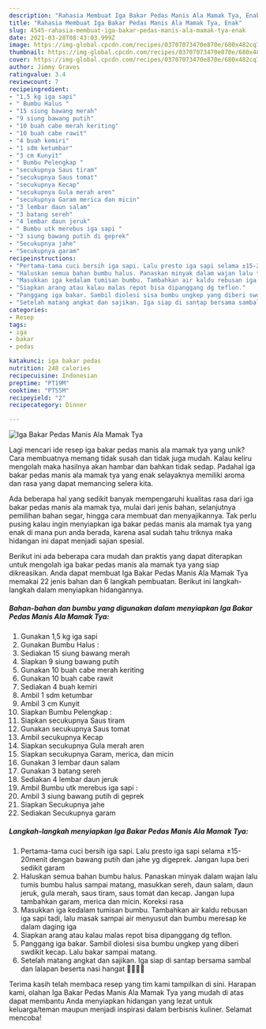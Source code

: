 ```yaml
---
description: "Rahasia Membuat Iga Bakar Pedas Manis Ala Mamak Tya, Enak"
title: "Rahasia Membuat Iga Bakar Pedas Manis Ala Mamak Tya, Enak"
slug: 4545-rahasia-membuat-iga-bakar-pedas-manis-ala-mamak-tya-enak
date: 2021-03-28T08:43:03.999Z
image: https://img-global.cpcdn.com/recipes/03707073470e870e/680x482cq70/iga-bakar-pedas-manis-ala-mamak-tya-foto-resep-utama.jpg
thumbnail: https://img-global.cpcdn.com/recipes/03707073470e870e/680x482cq70/iga-bakar-pedas-manis-ala-mamak-tya-foto-resep-utama.jpg
cover: https://img-global.cpcdn.com/recipes/03707073470e870e/680x482cq70/iga-bakar-pedas-manis-ala-mamak-tya-foto-resep-utama.jpg
author: Jimmy Graves
ratingvalue: 3.4
reviewcount: 7
recipeingredient:
- "1,5 kg iga sapi"
- " Bumbu Halus "
- "15 siung bawang merah"
- "9 siung bawang putih"
- "10 buah cabe merah keriting"
- "10 buah cabe rawit"
- "4 buah kemiri"
- "1 sdm ketumbar"
- "3 cm Kunyit"
- " Bumbu Pelengkap "
- "secukupnya Saus tiram"
- "secukupnya Saus tomat"
- "secukupnya Kecap"
- "secukupnya Gula merah aren"
- "secukupnya Garam merica dan micin"
- "3 lembar daun salam"
- "3 batang sereh"
- "4 lembar daun jeruk"
- " Bumbu utk merebus iga sapi "
- "3 siung bawang putih di geprek"
- "Secukupnya jahe"
- "Secukupnya garam"
recipeinstructions:
- "Pertama-tama cuci bersih iga sapi. Lalu presto iga sapi selama ±15-20menit dengan bawang putih dan jahe yg digeprek. Jangan lupa beri sedikit garam"
- "Haluskan semua bahan bumbu halus. Panaskan minyak dalam wajan lalu tumis bumbu halus sampai matang, masukkan sereh, daun salam, daun jeruk, gula merah, saus tiram, saus tomat dan kecap. Jangan lupa tambahkan garam, merica dan micin. Koreksi rasa"
- "Masukkan iga kedalam tumisan bumbu. Tambahkan air kaldu rebusan iga sapi tadi, lalu masak sampai air menyusut dan bumbu meresap ke dalam daging iga"
- "Siapkan arang atau kalau malas repot bisa dipanggang dg teflon."
- "Panggang iga bakar. Sambil diolesi sisa bumbu ungkep yang diberi swdikit kecap. Lalu bakar sampai matang."
- "Setelah matang angkat dan sajikan. Iga siap di santap bersama sambal dan lalapan beserta nasi hangat 🤤🤤🤤🤤"
categories:
- Resep
tags:
- iga
- bakar
- pedas

katakunci: iga bakar pedas 
nutrition: 248 calories
recipecuisine: Indonesian
preptime: "PT19M"
cooktime: "PT55M"
recipeyield: "2"
recipecategory: Dinner

---
```



![Iga Bakar Pedas Manis Ala Mamak Tya](https://img-global.cpcdn.com/recipes/03707073470e870e/680x482cq70/iga-bakar-pedas-manis-ala-mamak-tya-foto-resep-utama.jpg)

Lagi mencari ide resep iga bakar pedas manis ala mamak tya yang unik? Cara membuatnya memang tidak susah dan tidak juga mudah. Kalau keliru mengolah maka hasilnya akan hambar dan bahkan tidak sedap. Padahal iga bakar pedas manis ala mamak tya yang enak selayaknya memiliki aroma dan rasa yang dapat memancing selera kita.

Ada beberapa hal yang sedikit banyak mempengaruhi kualitas rasa dari iga bakar pedas manis ala mamak tya, mulai dari jenis bahan, selanjutnya pemilihan bahan segar, hingga cara membuat dan menyajikannya. Tak perlu pusing kalau ingin menyiapkan iga bakar pedas manis ala mamak tya yang enak di mana pun anda berada, karena asal sudah tahu triknya maka hidangan ini dapat menjadi sajian spesial.




Berikut ini ada beberapa cara mudah dan praktis yang dapat diterapkan untuk mengolah iga bakar pedas manis ala mamak tya yang siap dikreasikan. Anda dapat membuat Iga Bakar Pedas Manis Ala Mamak Tya memakai 22 jenis bahan dan 6 langkah pembuatan. Berikut ini langkah-langkah dalam menyiapkan hidangannya.

<!--inarticleads1-->

##### Bahan-bahan dan bumbu yang digunakan dalam menyiapkan Iga Bakar Pedas Manis Ala Mamak Tya:

1. Gunakan 1,5 kg iga sapi
1. Gunakan  Bumbu Halus :
1. Sediakan 15 siung bawang merah
1. Siapkan 9 siung bawang putih
1. Gunakan 10 buah cabe merah keriting
1. Gunakan 10 buah cabe rawit
1. Sediakan 4 buah kemiri
1. Ambil 1 sdm ketumbar
1. Ambil 3 cm Kunyit
1. Siapkan  Bumbu Pelengkap :
1. Siapkan secukupnya Saus tiram
1. Gunakan secukupnya Saus tomat
1. Ambil secukupnya Kecap
1. Siapkan secukupnya Gula merah aren
1. Siapkan secukupnya Garam, merica, dan micin
1. Gunakan 3 lembar daun salam
1. Gunakan 3 batang sereh
1. Sediakan 4 lembar daun jeruk
1. Ambil  Bumbu utk merebus iga sapi :
1. Ambil 3 siung bawang putih di geprek
1. Siapkan Secukupnya jahe
1. Sediakan Secukupnya garam




<!--inarticleads2-->

##### Langkah-langkah menyiapkan Iga Bakar Pedas Manis Ala Mamak Tya:

1. Pertama-tama cuci bersih iga sapi. Lalu presto iga sapi selama ±15-20menit dengan bawang putih dan jahe yg digeprek. Jangan lupa beri sedikit garam
1. Haluskan semua bahan bumbu halus. Panaskan minyak dalam wajan lalu tumis bumbu halus sampai matang, masukkan sereh, daun salam, daun jeruk, gula merah, saus tiram, saus tomat dan kecap. Jangan lupa tambahkan garam, merica dan micin. Koreksi rasa
1. Masukkan iga kedalam tumisan bumbu. Tambahkan air kaldu rebusan iga sapi tadi, lalu masak sampai air menyusut dan bumbu meresap ke dalam daging iga
1. Siapkan arang atau kalau malas repot bisa dipanggang dg teflon.
1. Panggang iga bakar. Sambil diolesi sisa bumbu ungkep yang diberi swdikit kecap. Lalu bakar sampai matang.
1. Setelah matang angkat dan sajikan. Iga siap di santap bersama sambal dan lalapan beserta nasi hangat 🤤🤤🤤🤤




Terima kasih telah membaca resep yang tim kami tampilkan di sini. Harapan kami, olahan Iga Bakar Pedas Manis Ala Mamak Tya yang mudah di atas dapat membantu Anda menyiapkan hidangan yang lezat untuk keluarga/teman maupun menjadi inspirasi dalam berbisnis kuliner. Selamat mencoba!
